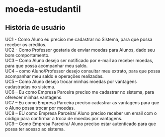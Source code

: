 # moeda-estudantil


<h2>História de usuário</h2>
UC1 - Como Aluno eu preciso me cadastrar no Sistema, para que possa receber os créditos.</br>
UC2 - Como Professor gostaria de enviar moedas para Alunos, dado seu bom comportamento.</br>
UC3 – Como Aluno desejo ser notificado por e-mail ao receber moedas, para que possa acompanhar meu saldo.</br>
UC4 – como Aluno/Professor desejo consultar meu extrato, para que possa acompanhar meu saldo e operações realizadas.</br>
UC5 – Como Aluno desejo trocar minhas moedas por vantagens cadastradas no sistema.</br>
UC6 – Eu como Empresa Parceira preciso me cadastrar no sistema, para oferecer minhas vantagens.</br>
UC7 – Eu como Empresa Parceira preciso cadastrar as vantagens para que o Aluno possa trocar por moedas.</br>
UC8 – EU como Empresa Parceira/ Aluno preciso receber um email com o código para confirmar a troca de moedas por vantagens.</br>
UC9 – Como Empresa Parceira/ Aluno preciso estar autenticado para que possa ter acesso ao sistema.</br>

